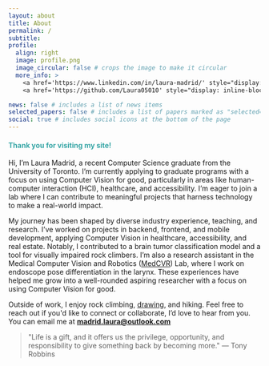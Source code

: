 ```yaml
---
layout: about
title: About
permalink: /
subtitle:
profile:
  align: right
  image: profile.png
  image_circular: false # crops the image to make it circular
  more_info: >
    <a href='https://www.linkedin.com/in/laura-madrid/' style="display: inline-block; padding: 10px 15px; border: 2px solid #37A6A6; border-radius: 25px; color: #37A6A6; text-decoration: none;">LinkedIn</a>
    <a href='https://github.com/Laura05010' style="display: inline-block; padding: 10px 15px; border: 2px solid #37A6A6; border-radius: 25px; color: #37A6A6; text-decoration: none;">Github</a>

news: false # includes a list of news items
selected_papers: false # includes a list of papers marked as "selected={true}"
social: true # includes social icons at the bottom of the page
---
```

<style>
    .subtitle {
        color: #37A6A6; /* Change this to your desired color */
    }
</style>

<h4 class="subtitle">Thank you for visiting my site!</h4>

Hi, I’m Laura Madrid, a recent Computer Science graduate from the University of Toronto. I’m currently applying to graduate programs with a focus on using Computer Vision for good, particularly in areas like human-computer interaction (HCI), healthcare, and accessibility. I’m eager to join a lab where I can contribute to meaningful projects that harness technology to make a real-world impact.

My journey has been shaped by diverse industry experience, teaching, and research. I’ve worked on projects in backend, frontend, and mobile development, applying Computer Vision in healthcare, accessibility, and real estate. Notably, I contributed to a brain tumor classification model and a tool for visually impaired rock climbers. I’m also a research assistant in the Medical Computer Vision and Robotics ([MedCVR](https://medcvr.utm.utoronto.ca/)) Lab, where I work on endoscope pose differentiation in the larynx. These experiences have helped me grow into a well-rounded aspiring researcher with a focus on using Computer Vision for good.

Outside of work, I enjoy rock climbing, [drawing](/art), and hiking. Feel free to reach out if you'd like to connect or collaborate, I’d love to hear from you. You can email me at **madrid.laura@outlook.com**

> "Life is a gift, and it offers us the privilege, opportunity, and responsibility to give something back by becoming more."
> — Tony Robbins

<style>
    .subtitle {
        color: #37A6A6; /* Change this to your desired color */
    }
</style>